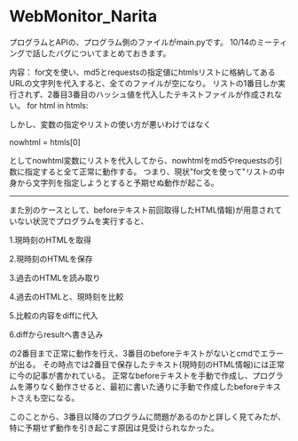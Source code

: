 # WebMonitor_Narita
プログラムとAPIの、プログラム側のファイルがmain.pyです。
10/14のミーティングで話したバグについてまとめておきます。

内容：
for文を使い、md5とrequestsの指定値にhtmlsリストに格納してあるURLの文字列を代入すると、全てのファイルが空になり。
リストの1番目しか実行されず、2番目3番目のハッシュ値を代入したテキストファイルが作成されない。
for html in htmls:

しかし、変数の指定やリストの使い方が悪いわけではなく

nowhtml = htmls[0]

としてnowhtml変数にリストを代入してから、nowhtmlをmd5やrequestsの引数に指定すると全て正常に動作する。
つまり、現状"for文を使って"リストの中身から文字列を指定しようとすると予期せぬ動作が起こる。

------------------------------------------------------------------------------------------------------------------------
また別のケースとして、beforeテキスト前回取得したHTML情報)が用意されていない状況でプログラムを実行すると、

1.現時刻のHTMLを取得

2.現時刻のHTMLを保存

3.過去のHTMLを読み取り

4.過去のHTMLと、現時刻を比較

5.比較の内容をdiffに代入

6.diffからresultへ書き込み

の2番目まで正常に動作を行え、3番目のbeforeテキストがないとcmdでエラーが出る。
その時点では2番目で保存したテキスト(現時刻のHTML情報)には正常に今の記事が書かれている。
正常なbeforeテキストを手動で作成し、プログラムを滞りなく動作させると、最初に書いた通りに手動で作成したbeforeテキストさえも空になる。

このことから、3番目以降のプログラムに問題があるのかと詳しく見てみたが、特に予期せず動作を引き起こす原因は見受けられなかった。
